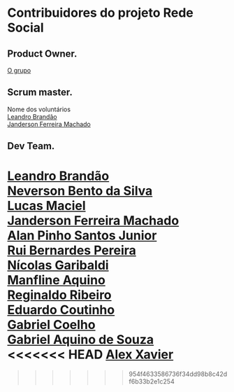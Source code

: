 ﻿# Contribuidores do projeto Rede Social

## Product Owner.  
[O grupo](https://www.facebook.com/groups/1318495538253871/)
## Scrum master.
Nome dos voluntários  
[Leandro Brandão](https://github.com/LeandroMeuGitHub) <br>
[Janderson Ferreira Machado](https://github.com/developmentlibrary)

## Dev Team.
[Leandro Brandão](https://github.com/LeandroMeuGitHub) <br>
[Neverson Bento da Silva](https://github.com/Dersaun)<br>
[Lucas Maciel](https://github.com/lucasmaciel1996)<br>
[Janderson Ferreira Machado](https://github.com/developmentlibrary)<br>
[Alan Pinho Santos Junior](https://github.com/Alanpsj/)<br>
[Rui Bernardes Pereira](https://github.com/vortexti)<br>
[Nícolas Garibaldi](https://github.com/niknows)<br>
[Manfline Aquino](https://github.com/Manfline)<br>
[Reginaldo Ribeiro](https://github.com/drahko)<br>
[Eduardo Coutinho](https://github.com/Educolt)<br>
[Gabriel Coelho](https://github.com/GabSC)<br>
[Gabriel Aquino de Souza](https://github.com/gabrielaquinosouza)<br>
<<<<<<< HEAD
[Alex Xavier](https://github.com/Alex-Xavier)<br>
=======

>>>>>>> 954f4633586736f34dd98b8c42df6b33b2e1c254
